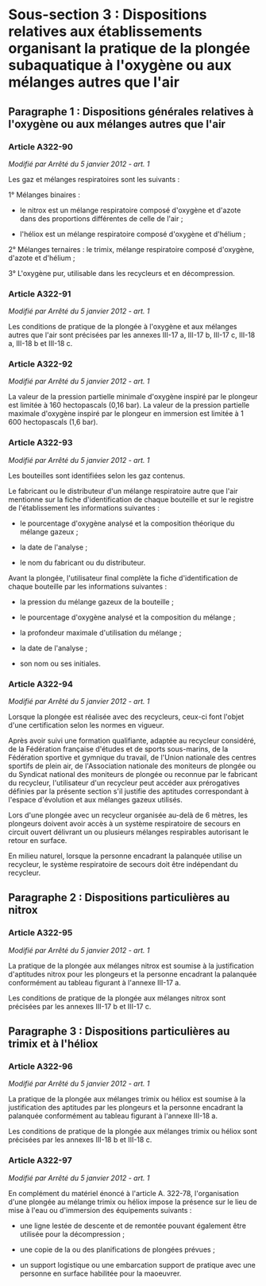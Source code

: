 # Sous-section 3 : Dispositions relatives aux établissements organisant la pratique de la plongée subaquatique à l'oxygène ou aux mélanges autres que l'air

## Paragraphe 1 : Dispositions générales relatives à l'oxygène ou aux mélanges autres que l'air

### Article A322-90
_Modifié par Arrêté du 5 janvier 2012 - art. 1_

Les gaz et mélanges respiratoires sont les suivants :

1° Mélanges binaires :

- le nitrox est un mélange respiratoire composé d'oxygène et d'azote dans des proportions différentes de celle de l'air ;

- l'héliox est un mélange respiratoire composé d'oxygène et d'hélium ;

2° Mélanges ternaires : le trimix, mélange respiratoire composé d'oxygène, d'azote et d'hélium ;

3° L'oxygène pur, utilisable dans les recycleurs et en décompression.

### Article A322-91
_Modifié par Arrêté du 5 janvier 2012 - art. 1_

Les conditions de pratique de la plongée à l'oxygène et aux mélanges autres que l'air sont précisées par les annexes III-17 a, III-17 b, III-17 c, III-18 a, III-18 b et III-18 c.

### Article A322-92
_Modifié par Arrêté du 5 janvier 2012 - art. 1_

La valeur de la pression partielle minimale d'oxygène inspiré par le plongeur est limitée à 160 hectopascals (0,16 bar). La valeur de la pression partielle maximale d'oxygène inspiré par le plongeur en immersion est limitée à 1 600 hectopascals (1,6 bar).

### Article A322-93
_Modifié par Arrêté du 5 janvier 2012 - art. 1_

Les bouteilles sont identifiées selon les gaz contenus.

Le fabricant ou le distributeur d'un mélange respiratoire autre que l'air mentionne sur la fiche d'identification de chaque bouteille et sur le registre de l'établissement les informations suivantes :

- le pourcentage d'oxygène analysé et la composition théorique du mélange gazeux ;

- la date de l'analyse ;

- le nom du fabricant ou du distributeur.

Avant la plongée, l'utilisateur final complète la fiche d'identification de chaque bouteille par les informations suivantes :

- la pression du mélange gazeux de la bouteille ;

- le pourcentage d'oxygène analysé et la composition du mélange ;

- la profondeur maximale d'utilisation du mélange ;

- la date de l'analyse ;

- son nom ou ses initiales.

### Article A322-94
_Modifié par Arrêté du 5 janvier 2012 - art. 1_

Lorsque la plongée est réalisée avec des recycleurs, ceux-ci font l'objet d'une certification selon les normes en vigueur.

Après avoir suivi une formation qualifiante, adaptée au recycleur considéré, de la Fédération française d'études et de sports sous-marins, de la Fédération sportive et gymnique du travail, de l'Union nationale des centres sportifs de plein air, de l'Association nationale des moniteurs de plongée ou du Syndicat national des moniteurs de plongée ou reconnue par le fabricant du recycleur, l'utilisateur d'un recycleur peut accéder aux prérogatives définies par la présente section s'il justifie des aptitudes correspondant à l'espace d'évolution et aux mélanges gazeux utilisés.

Lors d'une plongée avec un recycleur organisée au-delà de 6 mètres, les plongeurs doivent avoir accès à un système respiratoire de secours en circuit ouvert délivrant un ou plusieurs mélanges respirables autorisant le retour en surface.

En milieu naturel, lorsque la personne encadrant la palanquée utilise un recycleur, le système respiratoire de secours doit être indépendant du recycleur.

## Paragraphe 2 : Dispositions particulières au nitrox

### Article A322-95
_Modifié par Arrêté du 5 janvier 2012 - art. 1_

La pratique de la plongée aux mélanges nitrox est soumise à la justification d'aptitudes nitrox pour les plongeurs et la personne encadrant la palanquée conformément au tableau figurant à l'annexe III-17 a.

Les conditions de pratique de la plongée aux mélanges nitrox sont précisées par les annexes III-17 b et III-17 c.

## Paragraphe 3 : Dispositions particulières au trimix et à l'héliox

### Article A322-96
_Modifié par Arrêté du 5 janvier 2012 - art. 1_

La pratique de la plongée aux mélanges trimix ou héliox est soumise à la justification des aptitudes par les plongeurs et la personne encadrant la palanquée conformément au tableau figurant à l'annexe III-18 a.

Les conditions de pratique de la plongée aux mélanges trimix ou héliox sont précisées par les annexes III-18 b et III-18 c.

### Article A322-97
_Modifié par Arrêté du 5 janvier 2012 - art. 1_

En complément du matériel énoncé à l'article A. 322-78, l'organisation d'une plongée au mélange trimix ou héliox impose la présence sur le lieu de mise à l'eau ou d'immersion des équipements suivants :

- une ligne lestée de descente et de remontée pouvant également être utilisée pour la décompression ;

- une copie de la ou des planifications de plongées prévues ;

- un support logistique ou une embarcation support de pratique avec une personne en surface habilitée pour la maoeuvrer.
